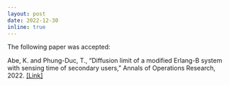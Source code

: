 ```yaml
---
layout: post
date: 2022-12-30
inline: true
---
```


The following paper was accepted:

Abe, K. and Phung-Duc, T., “Diffusion limit of a modified Erlang-B system with sensing time of secondary users,” Annals of Operations Research, 2022. [[Link]](https://link.springer.com/article/10.1007/s10479-022-05153-w)

